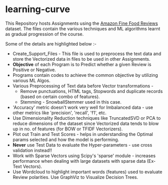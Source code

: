 # learning-curve
This Repository hosts Assignments using the [Amazon Fine Food Reviews](https://www.kaggle.com/snap/amazon-fine-food-reviews) dataset.
The files contain the various techniques and ML algorithms learnt as gradual progression of the course.

Some of the details are highlighted below :-
* Create_Support_Files - This file is used to preprocess the text data and store the Vectorized data in files to be used in other Assignments.
* **Objective** of each Program is to Predict whether a given Review is Positive or Negative.
* Programs contain codes to achieve the common objective by utilizing various ML Algos.
* Various Preprocessing of Text data before Vector transformations -
  * Remove punctuations, HTML tags, Stopwords and duplicate records (based on certain combo of features).
  * Stemming - SnowballStemmer used in this case.
* 'Accuracy' metric doesn't work very well for Imbalanced data - use other metrics like 'precision', 'recall', 'f1', etc.
* Use Dimensionality Reduction techniques like TruncatedSVD or PCA to reduce dimensions of the dataset since Vectorized data tends to blow up in no. of features (for BOW or TFIDF Vectorizers).
* Plot out Train and Test Scores - helps in understanding the Optimal params selected and how the model is performing.
* **Never** use Test Data to evaluate the Hyper-parameters - use cross validation instead!!
* Work with Sparse Vectors using Scipy's 'sparse' module - increases performance when dealing with large datasets with sparse data (Ex- Text Vectors).
* Use Wordcloud to highlight important words (features) used to evaluate Review polarities.
Use GraphViz to Visualize Decision Trees.
